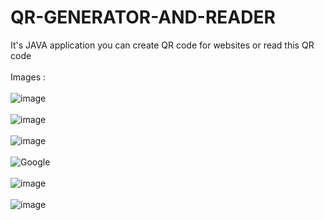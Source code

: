 # QR-GENERATOR-AND-READER
It's JAVA application you can create QR code for websites or read this QR code
<br>
<br>
Images : <br>
<br>
![image](https://user-images.githubusercontent.com/84511001/128905248-ad646265-6fce-4b2d-b9a8-f7a96cf7b8df.png)
<br>
<br>
![image](https://user-images.githubusercontent.com/84511001/128905426-021a7cc1-c0ed-4edb-8dbb-3712ae340b2a.png)
<br>
<br>
![image](https://user-images.githubusercontent.com/84511001/128906308-018044a1-214c-45e5-a706-1491fa9bbeef.png)
<br>
<br>
![Google](https://user-images.githubusercontent.com/84511001/128905813-2477e14f-cf2b-41c7-b2a2-758102a8d1c4.png)
<br>
<br>
![image](https://user-images.githubusercontent.com/84511001/128906850-b42bbbeb-f379-4db5-bd50-db6f532c5c1b.png)
<br>
<br>
![image](https://user-images.githubusercontent.com/84511001/128907129-9054b962-9fe4-4c85-aaab-9fb8c5196a06.png)
